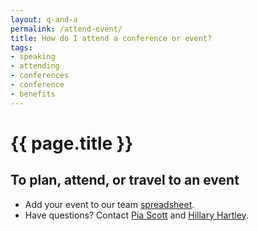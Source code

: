 ```yaml
---
layout: q-and-a
permalink: /attend-event/
title: How do I attend a conference or event?
tags:
- speaking
- attending
- conferences
- conference
- benefits
---
```

# {{ page.title }}

## To plan, attend, or travel to an event

* Add your event to our team [spreadsheet](https://docs.google.com/spreadsheets/d/1Y0336rKQ4FiTFhoQynRjoVuJFzXEgaV0QcHqaNd-Eis/edit#gid=840687914).
* Have questions? Contact [Pia Scott](mailto:pia.scott@gsa.gov) and [Hillary Hartley](mailto:hillary.hartley@gsa.gov).

